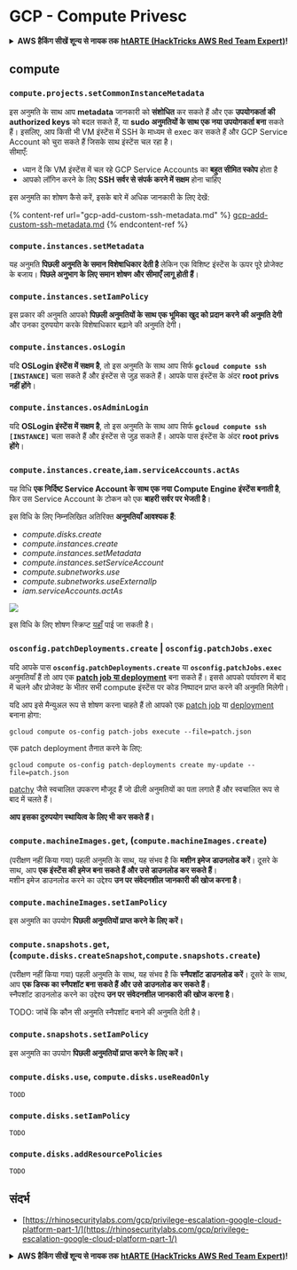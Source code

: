 # GCP - Compute Privesc

<details>

<summary><strong>AWS हैकिंग सीखें शून्य से नायक तक</strong> <a href="https://training.hacktricks.xyz/courses/arte"><strong>htARTE (HackTricks AWS Red Team Expert)</strong></a><strong>!</strong></summary>

HackTricks का समर्थन करने के अन्य तरीके:

* यदि आप चाहते हैं कि आपकी **कंपनी का विज्ञापन HackTricks में दिखाई दे** या **HackTricks को PDF में डाउनलोड करें** तो [**सब्सक्रिप्शन प्लान्स**](https://github.com/sponsors/carlospolop) देखें!
* [**आधिकारिक PEASS & HackTricks स्वैग**](https://peass.creator-spring.com) प्राप्त करें
* [**The PEASS Family**](https://opensea.io/collection/the-peass-family) की खोज करें, हमारे विशेष [**NFTs**](https://opensea.io/collection/the-peass-family) का संग्रह
* 💬 [**Discord समूह**](https://discord.gg/hRep4RUj7f) में **शामिल हों** या [**telegram समूह**](https://t.me/peass) या **Twitter** 🐦 पर मुझे **फॉलो** करें [**@carlospolopm**](https://twitter.com/carlospolopm)**.**
* **HackTricks** के [**github repos**](https://github.com/carlospolop/hacktricks) और [**HackTricks Cloud**](https://github.com/carlospolop/hacktricks-cloud) में PRs सबमिट करके अपनी हैकिंग ट्रिक्स साझा करें।

</details>

## compute

### `compute.projects.setCommonInstanceMetadata`

इस अनुमति के साथ आप **metadata** जानकारी को **संशोधित** कर सकते हैं और एक **उपयोगकर्ता की authorized keys** को बदल सकते हैं, या **sudo अनुमतियों के साथ एक नया उपयोगकर्ता बना** सकते हैं। इसलिए, आप किसी भी VM इंस्टेंस में SSH के माध्यम से exec कर सकते हैं और GCP Service Account को चुरा सकते हैं जिसके साथ इंस्टेंस चल रहा है।\
सीमाएँ:

* ध्यान दें कि VM इंस्टेंस में चल रहे GCP Service Accounts का **बहुत सीमित स्कोप** होता है
* आपको लॉगिन करने के लिए **SSH सर्वर से संपर्क करने में सक्षम** होना चाहिए

इस अनुमति का शोषण कैसे करें, इसके बारे में अधिक जानकारी के लिए देखें:

{% content-ref url="gcp-add-custom-ssh-metadata.md" %}
[gcp-add-custom-ssh-metadata.md](gcp-add-custom-ssh-metadata.md)
{% endcontent-ref %}

### `compute.instances.setMetadata`

यह अनुमति **पिछली अनुमति के समान विशेषाधिकार देती है** लेकिन एक विशिष्ट इंस्टेंस के ऊपर पूरे प्रोजेक्ट के बजाय। **पिछले अनुभाग के लिए समान शोषण और सीमाएँ लागू होती हैं**।

### `compute.instances.setIamPolicy`

इस प्रकार की अनुमति आपको **पिछली अनुमतियों के साथ एक भूमिका खुद को प्रदान करने की अनुमति देगी** और उनका दुरुपयोग करके विशेषाधिकार बढ़ाने की अनुमति देगी।

### **`compute.instances.osLogin`**

यदि **OSLogin इंस्टेंस में सक्षम है**, तो इस अनुमति के साथ आप सिर्फ **`gcloud compute ssh [INSTANCE]`** चला सकते हैं और इंस्टेंस से जुड़ सकते हैं। आपके पास इंस्टेंस के अंदर **root privs नहीं होंगे**।

### **`compute.instances.osAdminLogin`**

यदि **OSLogin इंस्टेंस में सक्षम है**, तो इस अनुमति के साथ आप सिर्फ **`gcloud compute ssh [INSTANCE]`** चला सकते हैं और इंस्टेंस से जुड़ सकते हैं। आपके पास इंस्टेंस के अंदर **root privs होंगे**।

### `compute.instances.create`,`iam.serviceAccounts.actAs`

यह विधि **एक निर्दिष्ट Service Account के साथ एक नया Compute Engine इंस्टेंस बनाती है**, फिर उस Service Account के टोकन को एक **बाहरी सर्वर पर भेजती है**।

इस विधि के लिए निम्नलिखित अतिरिक्त **अनुमतियाँ आवश्यक हैं**:

* _compute.disks.create_
* _compute.instances.create_
* _compute.instances.setMetadata_
* _compute.instances.setServiceAccount_
* _compute.subnetworks.use_
* _compute.subnetworks.useExternalIp_
* _iam.serviceAccounts.actAs_

![](https://rhinosecuritylabs.com/wp-content/uploads/2020/04/image9-750x594.png)

इस विधि के लिए शोषण स्क्रिप्ट [यहाँ](https://github.com/RhinoSecurityLabs/GCP-IAM-Privilege-Escalation/blob/master/ExploitScripts/compute.instances.create.py) पाई जा सकती है।

### `osconfig.patchDeployments.create` | `osconfig.patchJobs.exec`

यदि आपके पास **`osconfig.patchDeployments.create`** या **`osconfig.patchJobs.exec`** अनुमतियाँ हैं तो आप एक [**patch job या deployment**](https://blog.raphael.karger.is/articles/2022-08/GCP-OS-Patching) बना सकते हैं। इससे आपको पर्यावरण में बाद में चलने और प्रोजेक्ट के भीतर सभी compute इंस्टेंस पर कोड निष्पादन प्राप्त करने की अनुमति मिलेगी।

यदि आप इसे मैन्युअल रूप से शोषण करना चाहते हैं तो आपको एक [patch job](https://github.com/rek7/patchy/blob/main/pkg/engine/patches/patch\_job.json) या [deployment](https://github.com/rek7/patchy/blob/main/pkg/engine/patches/patch\_deployment.json) बनाना होगा:

`gcloud compute os-config patch-jobs execute --file=patch.json`

एक patch deployment तैनात करने के लिए:

`gcloud compute os-config patch-deployments create my-update --file=patch.json`

[patchy](https://github.com/rek7/patchy) जैसे स्वचालित उपकरण मौजूद हैं जो ढीली अनुमतियों का पता लगाते हैं और स्वचालित रूप से बाद में चलते हैं।

**आप इसका दुरुपयोग स्थायित्व के लिए भी कर सकते हैं।**

### `compute.machineImages.get`, (`compute.machineImages.create`)

(परीक्षण नहीं किया गया) पहली अनुमति के साथ, यह संभव है कि **मशीन इमेज डाउनलोड करें**। दूसरे के साथ, आप **एक इंस्टेंस की इमेज बना सकते हैं और उसे डाउनलोड कर सकते हैं**।\
मशीन इमेज डाउनलोड करने का उद्देश्य **उन पर संवेदनशील जानकारी की खोज करना है**।

### `compute.machineImages.setIamPolicy`

इस अनुमति का उपयोग **पिछली अनुमतियों प्राप्त करने के लिए करें।**

### `compute.snapshots.get`, (`compute.disks.createSnapshot`,`compute.snapshots.create`)

(परीक्षण नहीं किया गया) पहली अनुमति के साथ, यह संभव है कि **स्नैपशॉट डाउनलोड करें**। दूसरे के साथ, आप **एक डिस्क का स्नैपशॉट बना सकते हैं और उसे डाउनलोड कर सकते हैं**।\
स्नैपशॉट डाउनलोड करने का उद्देश्य **उन पर संवेदनशील जानकारी की खोज करना है**।

TODO: जांचें कि कौन सी अनुमति स्नैपशॉट बनाने की अनुमति देती है।

### `compute.snapshots.setIamPolicy`

इस अनुमति का उपयोग **पिछली अनुमतियों प्राप्त करने के लिए करें।**

### `compute.disks.use`, `compute.disks.useReadOnly`

`TOOD`

### `compute.disks.setIamPolicy`

`TODO`

### `compute.disks.addResourcePolicies`

`TODO`

## संदर्भ

* [https://rhinosecuritylabs.com/gcp/privilege-escalation-google-cloud-platform-part-1/](https://rhinosecuritylabs.com/gcp/privilege-escalation-google-cloud-platform-part-1/)

<details>

<summary><strong>AWS हैकिंग सीखें शून्य से नायक तक</strong> <a href="https://training.hacktricks.xyz/courses/arte"><strong>htARTE (HackTricks AWS Red Team Expert)</strong></a><strong>!</strong></summary>

HackTricks का समर्थन करने के अन्य तरीके:

* यदि आप चाहते हैं कि आपकी **कंपनी का विज्ञापन HackTricks में दिखाई दे** या **HackTricks को PDF में डाउनलोड करें** तो [**सब्सक्रिप्शन प्लान्स**](https://github.com/sponsors/carlospolop) देखें!
* [**आधिकारिक PEASS & HackTricks स्वैग**](https://peass.creator-spring.com) प्राप्त करें
* [**The PEASS Family**](https://opensea.io/collection/the-peass-family) की खोज करें, हमारे विशेष [**NFTs**](https://opensea.io/collection/the-peass-family) का संग्रह
* 💬 [**Discord समूह**](https://discord.gg/hRep4RUj7f) में **शामिल हों** या [**telegram समूह**](https://t.me/peass) या **Twitter** 🐦 पर मुझे **फॉलो** करें [**@carlospolopm**](https://twitter.com/carlospolopm)**.**
* **HackTricks** के [**github repos**](https://github.com/carlospolop/hacktricks) और [**HackTricks Cloud**](https://github.com/carlospolop/hacktricks-cloud) में PRs सबमिट करके अपनी हैकिंग ट्रिक्स साझा करें।

</details>
